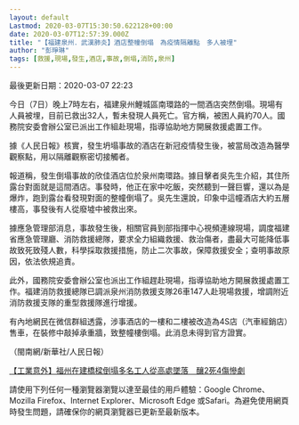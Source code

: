 ```yaml
---
layout: default
Lastmod: 2020-03-07T15:30:50.622128+00:00
date: 2020-03-07T12:57:39.000Z
title: "【福建泉州．武漢肺炎】酒店整幢倒塌　為疫情隔離點　多人被埋"
author: "彭琤琳"
tags: [救援,現場,發生,酒店,事故,倒塌,消防,泉州]
---
```


最後更新日期：2020-03-07 22:23

今日（7日）晚上7時左右，福建泉州鯉城區南環路的一間酒店突然倒塌。現場有人員被埋，目前已救出32人，暫未發現人員死亡。官方稱，被困人員約70人。國務院安委會辦公室已派出工作組赴現場，指導協助地方開展救援處置工作。

據《人民日報》核實，發生坍塌事故的酒店在新冠疫情發生後，被當局改造為醫學觀察點，用以隔離觀察密切接觸者。

報道稱，發生倒塌事故的欣佳酒店位於泉州南環路。據目擊者吳先生介紹，其住所露台對面就是這間酒店。事發時，他正在家中吃飯，突然聽到一聲巨響，還以為是爆炸，跑到露台看發現對面的整幢倒塌了。吳先生還說，印象中這幢酒店大約五層樓高，事發後有人從廢墟中被救出來。

據應急管理部消息，事故發生後，相關官員到部指揮中心視頻連線現場，調度福建省應急管理廳、消防救援總隊，要求全力組織救援、救治傷者，盡最大可能降低事故致死致殘人數，科學採取救援措施，防止二次事故，保障救援安全；查明事故原因，依法依規追責。

此外，國務院安委會辦公室也派出工作組趕赴現場，指導協助地方開展救援處置工作。福建消防救援總隊已調派泉州消防救援支隊26車147人赴現場救援，增調附近消防救援支隊的重型救援隊進行增援。

有內地網民在微信群組透露，涉事酒店的一樓和二樓被改造為4S店（汽車經銷店）售車，在裝修中敲掉承重牆，致整幢樓倒塌。此消息未得到官方證實。

（閩南網/新華社/人民日報）

[【工業意外】福州在建橋樑倒塌多名工人從高處墜落　釀2死4傷慘劇](/議事廳/442811/工業意外-福州在建橋樑倒塌多名工人從高處墜落-釀2死4傷慘劇)

請使用下列任何一種瀏覽器瀏覽以達至最佳的用戶體驗：Google Chrome、Mozilla Firefox、Internet Explorer、Microsoft Edge 或Safari。為避免使用網頁時發生問題，請確保你的網頁瀏覽器已更新至最新版本。

